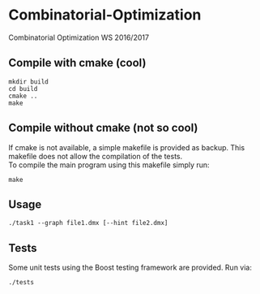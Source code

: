 # Combinatorial-Optimization
Combinatorial Optimization WS 2016/2017 

Compile with cmake (cool)
-------------------------
```
mkdir build
cd build
cmake ..
make
```

Compile without cmake (not so cool)
-----------------------------------
If cmake is not available, a simple makefile is provided as backup.
This makefile does not allow the compilation of the tests.  
To compile the main program using this makefile simply run:

`make` 

Usage
-----
`./task1 --graph file1.dmx [--hint file2.dmx]`

Tests
-----
Some unit tests using the Boost testing framework are provided.
Run via: 

`./tests`